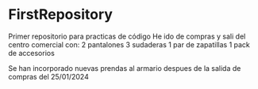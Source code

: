# FirstRepository
Primer repositorio para practicas de código
He ido de compras y sali del centro comercial con:
2 pantalones
3 sudaderas
1 par de zapatillas
1 pack de accesorios

Se han incorporado nuevas prendas al armario despues de la salida de compras del 25/01/2024
